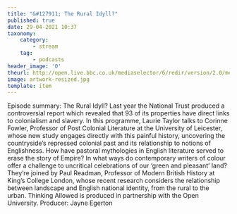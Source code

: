 ```yaml
---
title: "&#127911; The Rural Idyll?"
published: true
date: 29-04-2021 10:37
taxonomy:
    category:
        - stream
    tag:
        - podcasts
header_image: '0'
theurl: http://open.live.bbc.co.uk/mediaselector/6/redir/version/2.0/mediaset/audio-nondrm-download/proto/http/vpid/p09g17m3.mp3
image: artwork-resized.jpg
template: item
--- 
```

Episode summary: The Rural Idyll? Last year the National Trust produced a controversial report which revealed that 93 of its properties have direct links to colonialism and slavery. In this programme, Laurie Taylor talks to Corinne Fowler, Professor of Post Colonial Literature at the University of Leicester, whose new study engages directly with this painful history, uncovering the countryside’s repressed colonial past and its relationship to notions of Englishness. How have pastoral mythologies in English literature served to erase the story of Empire? In what ways do contemporary writers of colour offer a challenge to uncritical celebrations of our ‘green and pleasant’ land? They’re joined by Paul Readman, Professor of Modern British History at King’s College London, whose recent research considers the relationship between landscape and English national identity, from the rural to the urban. Thinking Allowed is produced in partnership with the Open University. Producer: Jayne Egerton
